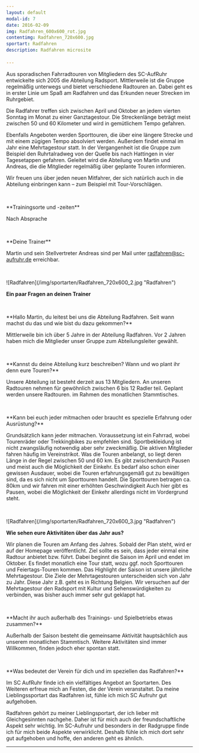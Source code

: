 ```yaml
---
layout: default
modal-id: 7
date: 2016-02-09
img: Radfahren_600x600_rot.jpg
contentimg: Radfahren_720x600.jpg
sportart: Radfahren
description: Radfahren microsite
             
---
```

Aus sporadischen Fahrradtouren von Mitgliedern des SC-AufRuhr entwickelte sich 2005 die Abteilung Radsport. Mittlerweile ist die Gruppe regelmäßig unterwegs und bietet verschiedene Radtouren an. Dabei geht es in erster Linie um Spaß am Radfahren und das Erkunden neuer Strecken im Ruhrgebiet.

Die Radfahrer treffen sich zwischen April und Oktober an jedem vierten Sonntag im Monat zu einer Ganztagestour. Die Streckenlänge beträgt meist zwischen 50 und 60 Kilometer und wird in gemütlichem Tempo gefahren.

Ebenfalls Angeboten werden Sporttouren, die über eine längere Strecke und mit einem zügigen Tempo absolviert werden. Außerdem findet einmal im Jahr eine Mehrtagestour statt. In der Vergangenheit ist die Gruppe zum Beispiel den Ruhrtalradweg von der Quelle bis nach Hattingen in vier Tagesetappen gefahren.
Geleitet wird die Abteilung von Martin und Andreas, die die Mitglieder regelmäßig über geplante Touren informieren. 

Wir freuen uns über jeden neuen Mitfahrer, der sich natürlich auch in die Abteilung einbringen kann – zum Beispiel mit Tour-Vorschlägen.

  
<p>&nbsp;</p>
**Trainingsorte und -zeiten**

Nach Absprache

<p>&nbsp;</p>
**Deine Trainer**

Martin und sein Stellvertreter Andreas sind per Mail unter [radfahren@sc-aufruhr.de](mailto:radfahren@sc-aufruhr.de) erreichbar.
  
<p>&nbsp;</p>
![Radfahren](/img/sportarten/Radfahren_720x600_2.jpg "Radfahren")


**Ein paar Fragen an deinen Trainer**

<p>&nbsp;</p>
**Hallo Martin, du leitest bei uns die Abteilung Radfahren. Seit wann machst du das und wie bist du dazu gekommen?**
  
Mittlerweile bin ich über 5 Jahre  in der Abteilung Radfahren. Vor 2 Jahren haben mich die Mitglieder unser Gruppe zum Abteilungsleiter gewählt.

<p>&nbsp;</p>
**Kannst du deine Abteilung kurz beschreiben? Wann und wo plant ihr denn eure Touren?**

Unsere Abteilung ist besteht derzeit aus 13 Mitgliedern. An unseren Radtouren nehmen für gewöhnlich zwischen 6 bis 12 Radler teil. Geplant werden unsere Radtouren. im Rahmen des monatlichen Stammtisches.
<p>&nbsp;</p>
**Kann bei euch jeder mitmachen oder braucht es spezielle Erfahrung oder Ausrüstung?**

Grundsätzlich kann jeder mitmachen. Voraussetzung ist ein Fahrrad, wobei Tourenräder oder Trekkingbikes zu  empfehlen sind.
Sportbekleidung ist nicht zwangsläufig notwendig aber sehr zweckmäßig. Die aktiven Mitglieder fahren häufig im Vereinstrikot.
Was die Touren anbelangt, so liegt deren Länge in der Regel zwischen 50 und 60 km. Es gibt zwischendurch Pausen und meist auch die Möglichkeit  der Einkehr. Es bedarf also schon einer gewissen Ausdauer, wobei die Touren erfahrungsgemäß gut zu bewältigen sind, da es sich nicht um Sporttouren handelt.
Die Sporttouren betragen ca. 80km und wir fahren mit einer erhöhten Geschwindigkeit  Auch hier gibt es Pausen, wobei die Möglichkeit der Einkehr allerdings nicht im Vordergrund steht. 

<p>&nbsp;</p>
![Radfahren](/img/sportarten/Radfahren_720x600_3.jpg "Radfahren")

**Wie sehen eure Aktivitäten über das Jahr aus?**

Wir planen die Touren am Anfang des Jahres. Sobald der Plan steht, wird er auf der Homepage veröffentlicht. Ziel sollte es sein, dass jeder einmal eine Radtour anbietet bzw. führt.
Dabei beginnt die Saison im April und endet im Oktober. Es findet monatlich eine Tour statt, wozu ggf. noch Sporttouren und Feiertags-Touren kommen.
Das Highlight der Saison ist unsere jährliche Mehrtagestour. Die Ziele der Mehrtagestouren unterscheiden sich von Jahr zu Jahr. Diese Jahr z.B. geht es in Richtung Belgien.  Wir versuchen auf der Mehrtagestour den Radsport mit Kultur und Sehenswürdigkeiten zu verbinden, was bisher auch immer sehr gut geklappt hat.

<p>&nbsp;</p>
**Macht ihr auch außerhalb des Trainings- und Spielbetriebs etwas zusammen?**

Außerhalb der Saison besteht die gemeinsame Aktivität hauptsächlich aus unserem monatlichen Stammtisch. Weitere Aktivitäten sind immer Willkommen, finden jedoch eher spontan statt.
<p>&nbsp;</p>
**Was bedeutet der Verein für dich und im speziellen das Radfahren?**

Im SC AufRuhr finde ich ein vielfältiges Angebot an Sportarten.
Des Weiteren erfreue mich an Festen, die der Verein veranstaltet.
Da meine Lieblingssportart das Radfahren ist, fühle ich mich SC Aufruhr gut aufgehoben.

Radfahren gehört zu meiner Lieblingsportart, der ich lieber mit Gleichgesinnten nachgehe.
Daher ist für mich auch der freundschaftliche Aspekt sehr wichtig. Im SC-Aufruhr und besonders in der Radgruppe finde ich für mich beide Aspekte verwirklicht. Deshalb fühle ich mich dort sehr gut aufgehoben und hoffe, den anderen geht es ähnlich.

___
